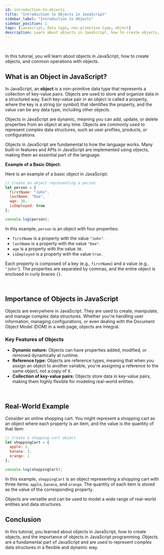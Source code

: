 ```yaml
---
id: introduction-to-objects
title: "Introduction to Objects in JavaScript"
sidebar_label: "Introduction to Objects"
sidebar_position: 1
tags: [javascript, data type, non-primitive type, object]
description: Learn about objects in JavaScript, how to create objects, and common operations with objects.
---
```


<AdsComponent />

<br />

In this tutorial, you will learn about objects in JavaScript, how to create objects, and common operations with objects.

## What is an Object in JavaScript?

In JavaScript, an **object** is a non-primitive data type that represents a collection of key-value pairs. Objects are used to store and organize data in a structured way. Each key-value pair in an object is called a property, where the key is a string (or symbol) that identifies the property, and the value can be any data type, including other objects.

Objects in JavaScript are dynamic, meaning you can add, update, or delete properties from an object at any time. Objects are commonly used to represent complex data structures, such as user profiles, products, or configurations.

Objects in JavaScript are fundamental to how the language works. Many built-in features and APIs in JavaScript are implemented using objects, making them an essential part of the language.

**Example of a Basic Object:**

Here is an example of a basic object in JavaScript:

```javascript title="app.js"
// Create an object representing a person
let person = {
  firstName: "John",
  lastName: "Doe",
  age: 30,
  isEmployed: true
};

console.log(person);
```

In this example, `person`  is an object with four properties:
- `firstName` is a property with the value `"John"`.
- `lastName` is a property with the value `"Doe"`.
- `age` is a property with the value `30`.
- `isEmployed` is a property with the value `true`.

Each property is composed of a key (e.g., `firstName`) and a value (e.g., `"John"`). The properties are separated by commas, and the entire object is enclosed in curly braces `{}`.

<AdsComponent />

<br />

## Importance of Objects in JavaScript

Objects are everywhere in JavaScript. They are used to create, manipulate, and manage complex data structures. Whether you're handling user information, managing configurations, or even dealing with the Document Object Model (DOM) in a web page, objects are integral.

### Key Features of Objects

- **Dynamic nature:** Objects can have properties added, modified, or removed dynamically at runtime.
- **Reference type:** Objects are reference types, meaning that when you assign an object to another variable, you're assigning a reference to the same object, not a copy of it.
- **Collection of key-value pairs:** Objects store data in key-value pairs, making them highly flexible for modeling real-world entities.

<AdsComponent />

<br />

## Real-World Example

Consider an online shopping cart. You might represent a shopping cart as an object where each property is an item, and the value is the quantity of that item:

```javascript title="app.js"
// Create a shopping cart object
let shoppingCart = {
  apple: 2,
  banana: 3,
  orange: 1
};

console.log(shoppingCart);
```

In this example, `shoppingCart` is an object representing a shopping cart with three items: `apple`, `banana`, and `orange`. The quantity of each item is stored as the value of the corresponding property.

Objects are versatile and can be used to model a wide range of real-world entities and data structures.

## Conclusion

In this tutorial, you learned about objects in JavaScript, how to create objects, and the importance of objects in JavaScript programming. Objects are a fundamental part of JavaScript and are used to represent complex data structures in a flexible and dynamic way.